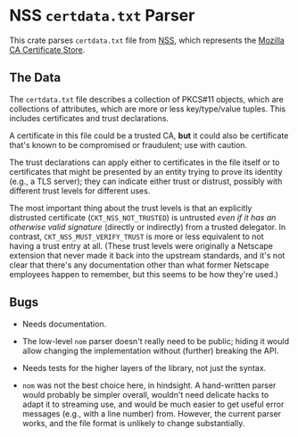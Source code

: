 # NSS `certdata.txt` Parser

This crate parses `certdata.txt` file from [NSS][], which represents
the [Mozilla CA Certificate Store][castore].

[NSS]: https://nss-crypto.org/
[castore]: https://www.mozilla.org/en-US/about/governance/policies/security-group/certs/

## The Data

The `certdata.txt` file describes a collection of PKCS\#11 objects,
which are collections of attributes, which are more or less
key/type/value tuples.  This includes certificates and trust declarations.

A certificate in this file could be a trusted CA, **but** it could
also be certificate that's known to be compromised or fraudulent; use
with caution.

The trust declarations can apply either to certificates in the file
itself or to certificates that might be presented by an entity trying
to prove its identity (e.g., a TLS server); they can indicate either
trust or distrust, possibly with different trust levels for different
uses.

The most important thing about the trust levels is that an explicitly
distrusted certificate (`CKT_NSS_NOT_TRUSTED`) is untrusted *even if
it has an otherwise valid signature* (directly or indirectly) from a
trusted delegator.  In contrast, `CKT_NSS_MUST_VERIFY_TRUST` is more
or less equivalent to not having a trust entry at all.  (These trust
levels were originally a Netscape extension that never made it back
into the upstream standards, and it's not clear that there's any
documentation other than what former Netscape employees happen to
remember, but this seems to be how they're used.)

## Bugs

* Needs documentation.

* The low-level `nom` parser doesn't really need to be public; hiding
  it would allow changing the implementation without (further)
  breaking the API.

* Needs tests for the higher layers of the library, not just the syntax.

* `nom` was not the best choice here, in hindsight.  A hand-written
  parser would probably be simpler overall, wouldn't need delicate
  hacks to adapt it to streaming use, and would be much easier to get
  useful error messages (e.g., with a line number) from.  However, the
  current parser works, and the file format is unlikely to change
  substantially.

